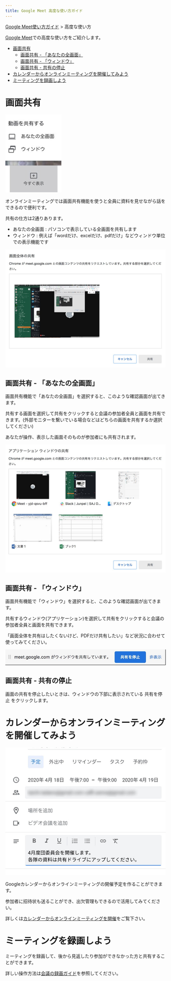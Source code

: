 ```yaml
---
title: Google Meet 高度な使い方ガイド
---
```


[Google Meet使い方ガイド](GoogleMeet.md) > 高度な使い方

[Google Meet](https://apps.google.com/meet/)での高度な使い方をご紹介します。

- [画面共有](#画面共有)
  - [画面共有 - 「あなたの全画面」](#画面共有---あなたの全画面)
  - [画面共有 - 「ウィンドウ」](#画面共有---ウィンドウ)
  - [画面共有 - 共有の停止](#画面共有---共有の停止)
- [カレンダーからオンラインミーティングを開催してみよう](#カレンダーからオンラインミーティングを開催してみよう)
- [ミーティングを録画しよう](#ミーティングを録画しよう)

# 画面共有
![](images/adv-1.jpg)

オンラインミーティングでは画面共有機能を使うと全員に資料を見せながら話をできるので便利です。

共有の仕方は2通りあります。

- あなたの全画面 : パソコンで表示している全画面を共有します
- ウィンドウ : 例えば「wordだけ、excelだけ、pdfだけ」などウィンドウ単位での表示機能です

![](images/adv-2.jpg)

## 画面共有 - 「あなたの全画面」
画面共有機能で「あなたの全画面」を選択すると、このような確認画面が出てきます。

共有する画面を選択して共有をクリックすると会議の参加者全員と画面を共有できます。(外部モニターを繋いでいる場合などはどちらの画面を共有するか選択してください)

あなたが操作、表示した画面そのものが参加者にも共有されます。

![](images/adv-3.jpg)
## 画面共有 - 「ウィンドウ」

画面共有機能で「ウィンドウ」を選択すると、このような確認画面が出てきます。

共有するウィンドウ(アプリケーション)を選択して共有をクリックすると会議の参加者全員と画面を共有できます。

「画面全体を共有はしたくないけど、PDFだけ共有したい」など状況に合わせて使ってみてください。

![](images/adv-4.jpg)

## 画面共有 - 共有の停止

画面の共有を停止したいときは、ウィンドウの下部に表示されている 共有を停止 をクリックします。

# カレンダーからオンラインミーティングを開催してみよう

![](images/adv-5.jpg)

Googleカレンダーからオンラインミーティングの開催予定を作ることができます。

参加者に招待状も送ることができ、出欠管理もできるので活用してみてください。

詳しくは[カレンダーからオンラインミーティングを開催](GoogleMeet-calendar.md)をご覧下さい。

# ミーティングを録画しよう
ミーティングを録画して、後から見返したり参加ができなかった方と共有することができます。

詳しい操作方法は[会議の録画ガイド](GoogleMeet-recording.md)を参照してください。